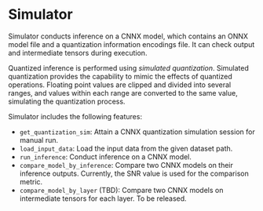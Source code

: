# Simulator

Simulator conducts inference on a CNNX model, which contains an ONNX model file and a quantization information encodings file. It can check output and intermediate tensors during execution. 

Quantized inference is performed using *simulated quantization*. Simulated quantization provides the capability to mimic the effects of quantized operations. Floating point values are clipped and divided into several ranges, and values within each range are converted to the same value, simulating the quantization process.

Simulator includes the following features:
  - `get_quantization_sim`: Attain a CNNX quantization simulation session for manual run.
  - `load_input_data`: Load the input data from the given dataset path.
  - `run_inference`: Conduct inference on a CNNX model.
  - `compare_model_by_inference`: Compare two CNNX models on their inference outputs. Currently, the SNR value is used for the comparison metric.
  - `compare_model_by_layer` (TBD): Compare two CNNX models on intermediate tensors for each layer. To be released.
